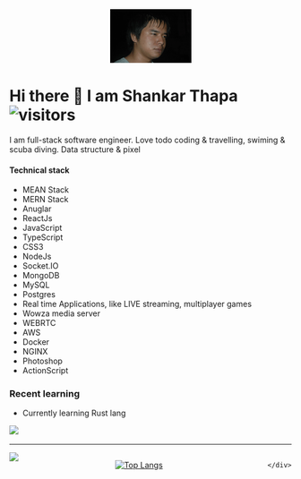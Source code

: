 
<div id="header" align="center">
<!--   <img src="https://media.giphy.com/media/M9gbBd9nbDrOTu1Mqx/giphy.gif" width="100"/> -->
  <img src="smile.gif"/>
</div>

# Hi there 👋 I am Shankar Thapa ![visitors](https://visitor-badge.glitch.me/badge?page_id=shankarthapa.git@github.com:shankarthapa/shankarthapa.git&left_color=green&right_color=red)

<p> I am full-stack software engineer. Love todo coding & travelling, swiming & scuba diving. Data structure & pixel </p>

#### Technical stack
- MEAN Stack
- MERN Stack
- Anuglar
- ReactJs
- JavaScript
- TypeScript
- CSS3
- NodeJs
- Socket.IO
- MongoDB
- MySQL
- Postgres
- Real time Applications, like LIVE streaming, multiplayer games
- Wowza media server
- WEBRTC
- AWS
- Docker
- NGINX
- Photoshop
- ActionScript

### Recent learning
- Currently learning Rust lang

<img src="https://media0.giphy.com/media/26tn33aiTi1jkl6H6/giphy.gif?cid=790b7611b76b3e24140963d91743ec8febc22dd8bae2d541&rid=giphy.gif&ct=g"/>

---

<div style="display:flex !important; justify-content: space-between !important;">
      
      
  <img float="right" height="180em" src="https://github-readme-stats.vercel.app/api?username=shankarthapa&show_icons=true&hide_border=true&&count_private=true&include_all_commits=true" />

[![Top Langs](https://github-readme-stats.vercel.app/api/top-langs/?username=shankarthapa)](https://github.com/shankarthapa)

      
      
      </div>
    
  

  

  



<!--
**shankarthapa/shankarthapa** is a ✨ _special_ ✨ repository because its `README.md` (this file) appears on your GitHub profile.

Here are some ideas to get you started:

- 🔭 I’m currently working on ...
- 🌱 I’m currently learning ...
- 👯 I’m looking to collaborate on ...
- 🤔 I’m looking for help with ...
- 💬 Ask me about ...
- 📫 How to reach me: ...
- 😄 Pronouns: ...
- ⚡ Fun fact: ...
-->
